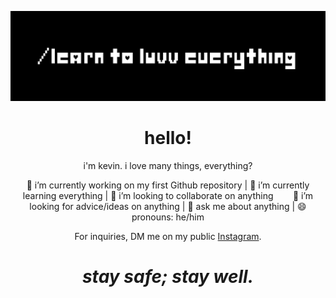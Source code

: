 [![Header](https://github.com/kevinesmaell/kevinesmaell/blob/main/header.png "Header")](https://www.instagram.com/uvv/)
<h1 align='center'> hello!</h1>
<p align='center'>
i'm kevin. i love many things, everything?
</p>
<p align='center'>
🔭 i’m currently working on my first Github repository | 🌱 i’m currently learning everything | 👯 i’m looking to collaborate on anything &nbsp; &nbsp; &nbsp; &nbsp;🤔 i’m looking for advice/ideas on anything | 💬 ask me about anything | 😄 pronouns: he/him 
</p>
</p>
<p align='center'>
For inquiries, DM me on my public <a href="https://instagram.com/uvv">Instagram</a>.

<h1 align='center'><i>stay safe; stay well.</i></h1>

<!--
